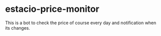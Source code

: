 # estacio-price-monitor
This is a bot to check the price of course every day and notification when its changes.
